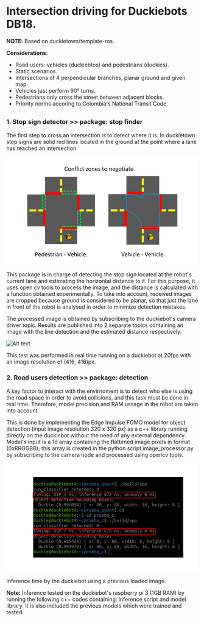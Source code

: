 # Intersection driving for Duckiebots DB18.

**NOTE:** Based on duckietown/template-ros.

**Considerations:** 

* Road users: vehicles (duckiebtos) and pedestrians (duckies).
* Static scenarios.
* Intersections of 4 perpendicular branches, planar ground and given map.
* Vehicles just perform 90° turns.
* Pedestrians only cross the street between adjacent blocks.
* Priority norms accoring to Colombia's National Transit Code.

## 

### 1. Stop sign detector >> package: stop finder

The first step to cross an intersection is to detect where it is. In duckietown stop signs are solid red lines located in the ground at the point where a lane has reached an intersection.

![Alt text](/repoImages/Intersection.jpg?raw=true "Optional Title")

This package is in charge of detecting the stop sign located at the robot's current lane and estimating the horizontal distance to it. For this purpose, it uses open cv tools to process the image, and the distance is calculated with a function obtained experimentally. To take into account, received images are cropped because ground is considered to be planar, so that just the lane in front of the robot is analysed in order to minimize detection mistakes.

The processed image is obtained by subscribing to the duckiebot's camera driver topic. Results are published into 2 separate topics containing an image with the line detection and the estimated distance respectively.

![Alt text](/repoImages/stopFinder.gif?raw=true "Optional Title")

This test was performed in real time running on a duckiebot at 20fps with an image resolution of (416, 416)px.

### 2. Road users detection >> package: detection

A key factor to interact with the envirnoment is to detect who else is using the road space in order to avoid collisions, and this task must be done in  real time. Therefore, model precision and RAM ussage in the robot are taken into account.

This is done by implementing the Edge Impulse FOMO model for object detection (input image resolution 320 x 320 px) as a c++ library running directly on the duckiebot without the need of any external dependency. Model's input is a 1d array containing the flattened image pixels in format (0xRRGGBB); this array is created in the python script image_processor.py by subscribing to the camera node and processed using opencv tools.

![Alt text](/repoImages/InferenceT.jpg?raw=true "Optional Title")

Inference time by the duckiebot using a previous loaded image.

**Note:** Inference tested on the duckiebot's raspberry pi 3 (1GB RAM) by running the following c++ codes containing: inference script and model library. It is also included the previous models which were trained and tested. 
